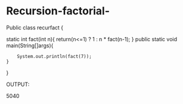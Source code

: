 # Recursion-factorial-
Public class recurfact {
    
static int fact(int n){
        return(n<=1) ? 1 : n * fact(n-1);
    }
    public static void main(String[]args){

        System.out.println(fact(7));
    }
    
}

OUTPUT:

5040
